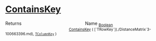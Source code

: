 # [ContainsKey](./DistanceMatrix`3-100663396.md)



Returns<img width=200/>Name
<sub>[Boolean](https://docs.microsoft.com/en-us/dotnet/api/System.Boolean)</sub><img width=200/><sub>[ContainsKey](./DistanceMatrix`3-100663396.md) ( [`TRowKey`](./DistanceMatrix`3-100663396.md), [`TColumnKey`](./DistanceMatrix`3-100663396.md) )</sub><br>


